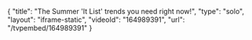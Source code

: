 {
    "title": "The Summer 'It List' trends you need right now!",
    "type": "solo",
    "layout": "iframe-static",
    "videoId": "164989391",
    "url": "\/tvpembed\/164989391"
}